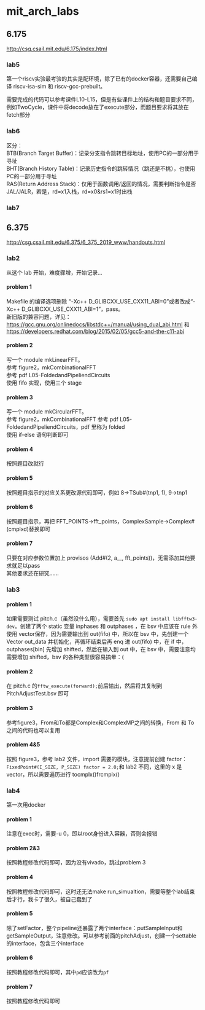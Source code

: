 # mit_arch_labs

## 6.175
http://csg.csail.mit.edu/6.175/index.html

### lab5
第一个riscv实验最考验的其实是配环境，除了已有的docker容器，还需要自己编译 riscv-isa-sim 和 riscv-gcc-prebuilt。

需要完成的代码可以参考课件L10-L15，但是有些课件上的结构和题目要求不同，例如TwoCycle，课件中将decode放在了execute部分，而题目要求将其放在fetch部分

### lab6

区分：  
BTB(Branch Target Buffer)：记录分支指令跳转目标地址，使用PC的一部分用于寻址  
BHT(Branch History Table)：记录历史指令的跳转情况（跳还是不挑），也使用PC的一部分用于寻址  
RAS(Return Address Stack)：仅用于函数调用/返回的情况，需要判断指令是否JAL/JALR，若是，rd=x1入栈，rd=x0&rs1=x1时出栈  

### lab7



## 6.375
http://csg.csail.mit.edu/6.375/6_375_2019_www/handouts.html

### lab2
从这个 lab 开始，难度骤增，开始记录...
#### problem 1
Makefile 的编译选项删除 “-Xc++ D_GLIBCXX_USE_CXX11_ABI=0”或者改成“-Xc++ D_GLIBCXX_USE_CXX11_ABI=1”，pass。  
新旧版的兼容问题，详见：https://gcc.gnu.org/onlinedocs/libstdc++/manual/using_dual_abi.html 和 https://developers.redhat.com/blog/2015/02/05/gcc5-and-the-c11-abi  
#### problem 2
写一个 module mkLinearFFT。  
参考 figure2，mkCombinationalFFT  
参考 pdf L05-FoldedandPipeliendCircuits  
使用 fifo 实现，使用三个 stage  
#### problem 3
写一个 module mkCircularFFT。  
参考 figure2，mkCombinationalFFT 
参考 pdf L05-FoldedandPipeliendCircuits，pdf 里称为 folded  
使用 if-else 语句判断即可
#### problem 4
按照题目改就行
#### problem 5
按照题目指示的对应关系更改源代码即可，例如 8->TSub#(tnp1, 1), 9->tnp1
#### problem 6
按照题目指示，再把 FFT_POINTS->fft_points，ComplexSample->Complex#(cmplxd)替换即可
#### problem 7
只要在对应参数位置加上 provisos (Add#(2, a__, fft_points))，无需添加其他要求就足以pass  
其他要求还在研究......

### lab3
#### problem 1
如果需要测试 pitch.c（虽然没什么用），需要首先 `sudo apt install libfftw3-dev`。创建了两个 static 变量 inphases 和 outphases ，在 bsv 中应该在 rule 外使用 vector保存，因为需要输出到 out(fifo) 中，所以在 bsv 中，先创建一个 Vector out_data 并初始化，再循环结束后再 enq 进 out(fifo) 中，在 if 中，outphases[bin] 先增加 shifted，然后在输入到 out 中，在 bsv 中，需要注意均需要增加 shifted，bsv 的各种类型很容易搞晕：(  
#### problem 2
在 pitch.c 的`fftw_execute(forward);`前后输出，然后将其复制到 PitchAdjustTest.bsv 即可   
#### problem 3
参考figure3，From和To都是Complex和ComplexMP之间的转换，From 和 To 之间的代码也可以复用
#### problem 4&5
按照 figure3，参考 lab2 文件，import 需要的模块，注意提前创建 factor： `FixedPoint#(I_SIZE, P_SIZE) factor = 2.0;`和 lab2 不同，这里的 x 是 vector，所以需要遍历进行 tocmplx()frcmplx()

### lab4
第一次用docker
#### problem 1
注意在exec时，需要-u 0，即以root身份进入容器，否则会报错  
#### problem 2&3
按照教程修改代码即可，因为没有vivado，跳过problem 3
#### problem 4
按照教程修改代码即可，这时还无法make run_simualtion，需要等整个lab结束后才行，我卡了很久，被自己蠢到了
#### problem 5
除了setFactor，整个pipeline还暴露了两个interface：putSampleInput和getSampleOutput，注意修改。可以参考前面的pitchAdjust，创建一个settable的interface，包含三个interface
#### problem 6
按照教程修改代码即可，其中`pd`应该改为`pf`
#### problem 7
按照教程修改代码即可